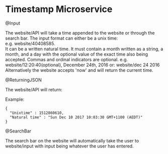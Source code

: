 # Timestamp Microservice

@Input

The website/API will take a time appended to the website or through the search bar.
The input format can either be a unix time:  
    e.g. website/40408585.  
It can be a written natural time. It must contain a month written as a string, a
month, and a day with the optional value of the exact time also being accepted.
Commas and ordinal indicators are optional.
    e.g. website/12:20:40(optional), December 24th, 2016
    or: website/dec 24 2016
Alternatively the website accepts 'now' and will return the current time.

@ReturningJSON

The website/API will return:

Example:

    {
      "Unixtime" : 1512860610,
      "Natural time" : "Sun Dec 10 2017 10:03:30 GMT+1100 (AEDT)"
    }

@SearchBar

  The search bar on the website will automatically take the user to website/input
  with input being whatever the user has entered. 
